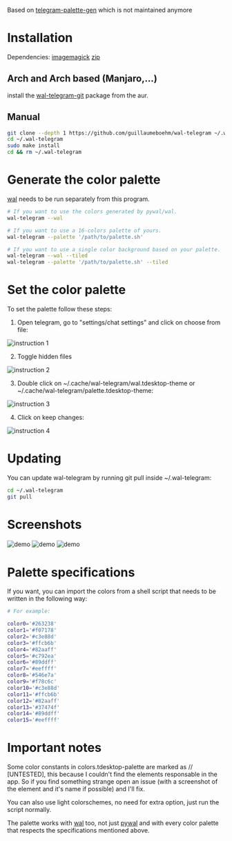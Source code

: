 Based on [telegram-palette-gen] which is not maintained anymore

# Installation

Dependencies:
[imagemagick]
[zip]

## Arch and Arch based (Manjaro,...)
install the [wal-telegram-git] package from the aur.

## Manual
```bash
git clone --depth 1 https://github.com/guillaumeboehm/wal-telegram ~/.wal-telegram
cd ~/.wal-telegram
sudo make install
cd && rm ~/.wal-telegram
```

# Generate the color palette
[wal] needs to be run separately from this program.

```bash
# If you want to use the colors generated by pywal/wal.
wal-telegram --wal

# If you want to use a 16-colors palette of yours.
wal-telegram --palette '/path/to/palette.sh'

# If you want to use a single color background based on your palette.
wal-telegram --wal --tiled
wal-telegram --palette '/path/to/palette.sh' --tiled
```

# Set the color palette

To set the palette follow these steps:

1. Open telegram, go to "settings/chat settings" and click on choose from file:

![instruction 1](https://user-images.githubusercontent.com/12833794/149529858-fd874908-e0c9-4fd2-b2cf-e4b399ca6e0b.png)

2. Toggle hidden files

![instruction 2](https://user-images.githubusercontent.com/12833794/149529871-7e78aa31-cd17-4b20-a11e-e310d8ad0320.png)

3. Double click on ~/.cache/wal-telegram/wal.tdesktop-theme or ~/.cache/wal-telegram/palette.tdesktop-theme:

![instruction 3](https://user-images.githubusercontent.com/12833794/149529880-6ec34462-e0f5-4e84-bb48-90f7a0041221.png)

4. Click on keep changes:

![instruction 4](https://user-images.githubusercontent.com/12833794/149529889-d523d0f2-6adf-4650-93b2-d101b8472584.png)

# Updating

You can update wal-telegram by running git pull inside ~/.wal-telegram:
```bash
cd ~/.wal-telegram
git pull
```

# Screenshots

<img src="https://user-images.githubusercontent.com/12833794/149529818-69b857e1-57e0-4330-81d2-f1457286228d.png" alt="demo" align="center">
<img src="https://user-images.githubusercontent.com/12833794/149529834-56b6b349-80a6-49bc-b2e0-9a08b7c1c587.png" alt="demo" align="center">
<img src="https://user-images.githubusercontent.com/12833794/149529843-48b8456a-60d3-46e5-af40-a8209e3ba355.png" alt="demo" align="center">

# Palette specifications

If you want, you can import the colors from a shell script that needs to be written in the following way:

```bash
# For example:

color0='#263238'
color1='#f07178'
color2='#c3e88d'
color3='#ffcb6b'
color4='#82aaff'
color5='#c792ea'
color6='#89ddff'
color7='#eeffff'
color8='#546e7a'
color9='#f78c6c'
color10='#c3e88d'
color11='#ffcb6b'
color12='#82aaff'
color13='#37474f'
color14='#89ddff'
color15='#eeffff'
```

# Important notes

Some color constants in colors.tdesktop-palette are marked as // [UNTESTED], this because I couldn't find the elements responsable in the app.
So if you find something strange open an issue (with a screenshot of the element and it's name if possible) and I'll fix.

You can also use light colorschemes, no need for extra option, just run the script normally.

The palette works with [wal] too, not just [pywal] and with every color palette that respects the specifications mentioned above.

[pywal]: https://github.com/dylanaraps/pywal
[wal]: https://github.com/dylanaraps/wal
[telegram-palette-gen]: https://github.com/agnipau/telegram-palette-gen
[wal-telegram-git]: https://aur.archlinux.org/packages/wal-telegram-git/
[imagemagick]: https://imagemagick.org/index.php
[zip]: http://infozip.sourceforge.net/Zip.html
